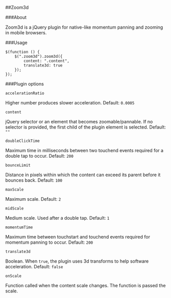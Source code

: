 ##Zoom3d

###About

Zoom3d is a jQuery plugin for native-like momentum panning and zooming in mobile browsers.

###Usage

```
$(function () {
    $(".zoom3d").zoom3d({
        content: ".content",
        translate3d: true
    });
});
```

###Plugin options

```
accelerationRatio
```
Higher number produces slower acceleration. Default: ```0.0005```
     
```       
content
```
jQuery selector or an element that becomes zoomable/pannable. 
If no selector is provided, the first child of the plugin element is selected. 
Default: ```""```

```
doubleClickTime
```
Maximum time in milliseconds between two touchend events required for a double 
tap to occur. 
Default: ```200```

```
bounceLimit
```
Distance in pixels within which the content can exceed its parent before it 
bounces back. 
Default: ```100```
       
``` 
maxScale
```
Maximum scale. Default: ```2```

```
midScale
```
Medium scale. Used after a double tap. Default: ```1```

```
momentumTime
```
Maximum time between touchstart and touchend events required for momentum 
panning to occur.
Default: ```200```

```
translate3d
```
Boolean. When ```true```, the plugin uses 3d transforms to help software 
acceleration. Default: ```false```

```
onScale
``` 
Function called when the content scale changes. The function is passed the 
scale.
